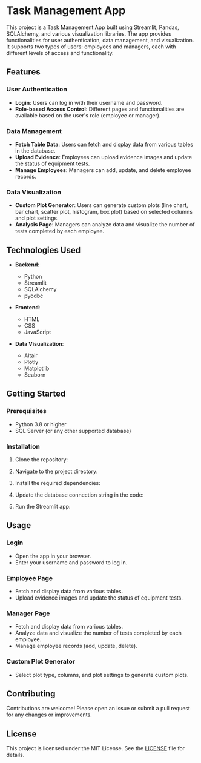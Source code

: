 # Task Management App

This project is a Task Management App built using Streamlit, Pandas, SQLAlchemy, and various visualization libraries. The app provides functionalities for user authentication, data management, and visualization. It supports two types of users: employees and managers, each with different levels of access and functionality.

## Features

### User Authentication
- **Login**: Users can log in with their username and password.
- **Role-based Access Control**: Different pages and functionalities are available based on the user's role (employee or manager).

### Data Management
- **Fetch Table Data**: Users can fetch and display data from various tables in the database.
- **Upload Evidence**: Employees can upload evidence images and update the status of equipment tests.
- **Manage Employees**: Managers can add, update, and delete employee records.

### Data Visualization
- **Custom Plot Generator**: Users can generate custom plots (line chart, bar chart, scatter plot, histogram, box plot) based on selected columns and plot settings.
- **Analysis Page**: Managers can analyze data and visualize the number of tests completed by each employee.

## Technologies Used

- **Backend**:
  - Python
  - Streamlit
  - SQLAlchemy
  - pyodbc

- **Frontend**:
  - HTML
  - CSS
  - JavaScript

- **Data Visualization**:
  - Altair
  - Plotly
  - Matplotlib
  - Seaborn

## Getting Started

### Prerequisites

- Python 3.8 or higher
- SQL Server (or any other supported database)

### Installation

1. Clone the repository:
   
2. Navigate to the project directory:
   
3. Install the required dependencies:
   
4. Update the database connection string in the code:
   
5. Run the Streamlit app:
   
## Usage

### Login
- Open the app in your browser.
- Enter your username and password to log in.

### Employee Page
- Fetch and display data from various tables.
- Upload evidence images and update the status of equipment tests.

### Manager Page
- Fetch and display data from various tables.
- Analyze data and visualize the number of tests completed by each employee.
- Manage employee records (add, update, delete).

### Custom Plot Generator
- Select plot type, columns, and plot settings to generate custom plots.

## Contributing

Contributions are welcome! Please open an issue or submit a pull request for any changes or improvements.

## License

This project is licensed under the MIT License. See the [LICENSE](LICENSE) file for details.

